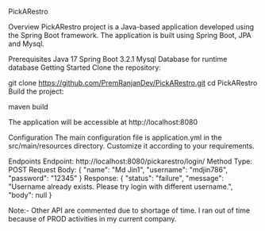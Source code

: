 PickARestro

Overview
PickARestro project is a Java-based application developed using the Spring Boot framework. The application is built using Spring Boot, JPA and Mysql.

Prerequisites
Java 17
Spring Boot 3.2.1
Mysql Database for runtime database
Getting Started
Clone the repository:

git clone https://github.com/PremRanjanDev/PickARestro.git
cd PickARestro
Build the project:

maven build

The application will be accessible at http://localhost:8080

Configuration
The main configuration file is application.yml in the src/main/resources directory. Customize it according to your requirements.


Endpoints
Endpoint: http://localhost:8080/pickarestro/login/
Method Type: POST
Request Body: {
    "name": "Md Jin1",
    "username": "mdjin786",
    "password": "12345"
}
Response: {
    "status": "failure",
    "message": "Username already exists. Please try login with different username.",
    "body": null
}

Note:- Other API are commented due to shortage of time. I ran out of time because of PROD activities in my current company.

